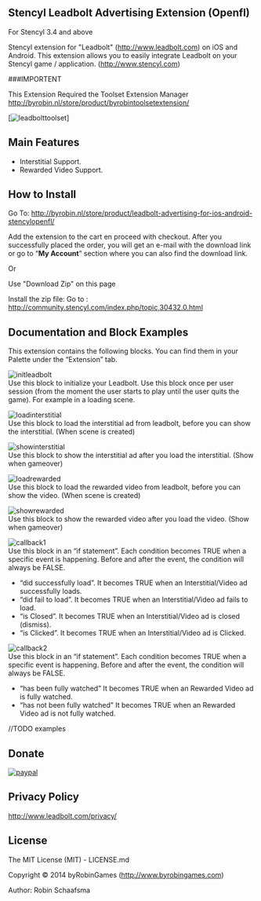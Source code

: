 ## Stencyl Leadbolt Advertising Extension (Openfl)

For Stencyl 3.4 and above

Stencyl extension for "Leadbolt" (http://www.leadbolt.com) on iOS and Android. This extension allows you to easily integrate Leadbolt on your Stencyl game / application. (http://www.stencyl.com)

###IMPORTENT

This Extension Required the Toolset Extension Manager http://byrobin.nl/store/product/byrobintoolsetextension/

[![leadbolttoolset](http://byrobin.nl/store/wp-content/uploads/sites/4/2016/03/leadbolttoolset.png)]

## Main Features

  * Interstitial Support.
  * Rewarded Video Support.

## How to Install

Go To: http://byrobin.nl/store/product/leadbolt-advertising-for-ios-android-stencylopenfl/

Add the extension to the cart en proceed with checkout. After you successfully placed the order, you will get an e-mail with the download link or go to “<strong>My Account</strong>” section where you can also find the download link.

Or

Use "Download Zip" on this page

Install the zip file: Go to : <a href="http://community.stencyl.com/index.php/topic,30432.0.html" target="_blank">http://community.stencyl.com/index.php/topic,30432.0.html</a>


## Documentation and Block Examples

This extension contains the following blocks. You can find them in your Palette under
the “Extension” tab.<br>

![initleadbolt](http://www.byrobingames.com/stencyl/leadbolt/initleadbolt.png)</br>
Use this block to initialize your Leadbolt. Use this block once per user
session (from the moment the user starts to play until the user quits the game). For example in a loading scene.

![loadinterstitial](http://www.byrobingames.com/stencyl/leadbolt/loadinterstitialleadbolt.png)</br>
Use this block to load the interstitial ad from leadbolt, before you can show the interstitial. (When scene is created)

![showinterstitial](http://www.byrobingames.com/stencyl/leadbolt/showinterstitialleadbolt.png)</br>
Use this block to show the interstitial ad after you load the interstitial. (Show when gameover)

![loadrewarded](http://www.byrobingames.com/stencyl/leadbolt/loadrewardedleadbolt.png)</br>
Use this block to load the rewarded video from leadbolt, before you can show the video. (When scene is created)

![showrewarded](http://www.byrobingames.com/stencyl/leadbolt/showrewardedleadbolt.png)</br>
Use this block to show the rewarded video after you load the video. (Show when gameover)

![callback1](http://www.byrobingames.com/stencyl/leadbolt/callbackleadbolt.png)</br>
Use this block in an “if statement”. Each condition becomes TRUE when a specific
event is happening. Before and after the event, the condition will always be
FALSE.
- “did successfully load”. It becomes TRUE when an Interstitial/Video ad successfully loads.
- “did fail to load”. It becomes TRUE when an Interstitial/Video ad fails to load.
- “is Closed”. It becomes TRUE when an Interstitial/Video ad is closed (dismiss).
- “is Clicked”. It becomes TRUE when an Interstitial/Video ad is Clicked.

![callback2](http://www.byrobingames.com/stencyl/leadbolt/callbackrewardedleadbolt.png)</br>
Use this block in an “if statement”. Each condition becomes TRUE when a specific
event is happening. Before and after the event, the condition will always be
FALSE.
- “has been fully watched” It becomes TRUE when an Rewarded Video ad is fully watched.
- “has not been fully watched” It becomes TRUE when an Rewarded Video ad is not fully watched.


//TODO examples

## Donate

[![paypal](https://www.paypalobjects.com/en_US/i/btn/btn_donateCC_LG.gif)](https://www.paypal.com/cgi-bin/webscr?cmd=_s-xclick&hosted_button_id=HKLGFCAGKBMFL)<br />

## Privacy Policy

http://www.leadbolt.com/privacy/

## License

The MIT License (MIT) - LICENSE.md

Copyright © 2014 byRobinGames (http://www.byrobingames.com)

Author: Robin Schaafsma
